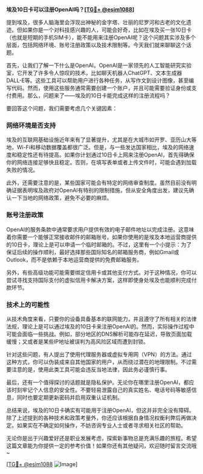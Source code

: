 **埃及10日卡可以注册OpenAI吗？[[TG💪+ @esim1088](https://t.me/s/esim1088)]**

提到埃及，很多人脑海里会浮现出神秘的金字塔、壮丽的尼罗河和古老的文化遗迹。但如果你是一个对科技感兴趣的人，可能会好奇，比如在埃及买一张10日卡（也就是短期的手机SIM卡），能不能用来注册OpenAI呢？这个问题其实涉及多个层面，包括网络环境、账号注册政策以及技术限制等。今天我们就来聊聊这个话题。

首先，让我们了解一下什么是OpenAI。OpenAI是一家领先的人工智能研究实验室，它开发了许多令人惊叹的技术，比如聊天机器人ChatGPT、文本生成器DALL-E等。这些工具可以帮助用户进行各种任务，从写作文到设计图像，甚至编写代码。然而，使用这些服务通常需要创建一个账户，并且可能需要验证身份或支付费用。那么，问题来了——埃及的10日卡能完成这样的注册流程吗？

要回答这个问题，我们需要考虑几个关键因素：

### 网络环境是否支持

埃及的互联网基础设施近年来有了显著提升，尤其是在大城市如开罗、亚历山大等地，Wi-Fi和移动数据覆盖都很广泛。但是，与一些发达国家相比，埃及的网络速度和稳定性还有待提高。如果你计划通过10日卡上网来注册OpenAI，首先得确保你的网络连接足够快且稳定。否则，在填写表单或者上传文件时，可能会遇到加载失败的情况。

此外，还需要注意的是，某些国家可能会有特定的网络审查制度。虽然目前没有明确证据表明埃及政府对OpenAI有特别的限制措施，但从安全角度出发，建议先确认一下当地的网络政策，避免不必要的麻烦。

### 账号注册政策

OpenAI的服务条款中通常要求用户提供有效的电子邮件地址以完成注册。这意味着你需要一个能够正常接收邮件的邮箱账号。如果你使用的是埃及本地运营商提供的10日卡，理论上是可以申请一个临时邮箱的。不过，这里有一个小提示：为了保证后续的操作顺利，最好选择那些国际知名的邮箱服务商，例如Gmail或Outlook，而不是依赖于本地运营商提供的免费邮箱服务。

另外，有些高级功能可能需要绑定信用卡或其他支付方式。对于这种情况，你可以尝试寻找支持国际支付的虚拟信用卡解决方案，这样即使身处埃及也能顺利完成付款环节。

### 技术上的可能性

从技术角度来看，只要你的设备具备基本的联网能力，并且遵守了所有相关的法律法规，理论上是可以通过埃及的10日卡来注册OpenAI的。然而，实际操作过程中可能会面临一些挑战。例如，部分地区的DNS解析可能存在延迟，导致页面加载缓慢；又或者是某些IP地址被误判为高风险区域而遭到封锁。

针对这些问题，有人提出了使用代理服务器或虚拟专用网（VPN）的方法。通过这种方式，你可以伪装成来自其他国家的用户，从而绕过潜在的地理限制。不过需要注意的是，使用此类工具可能会违反当地法律，因此务必谨慎行事。

最后，还有一个值得探讨的话题就是隐私保护。无论你在哪里注册OpenAI，都应该时刻牢记个人信息的安全性。不要轻易泄露自己的真实姓名、电话号码等敏感信息，同时也要定期更新密码并启用双重认证机制。

总结来说，埃及的10日卡确实有可能用于注册OpenAI，但这并非完全没有障碍。除了上述提到的各种技术和政策考量外，你还应该根据自身情况权衡利弊后再做决定。如果实在不确定如何操作，不妨咨询专业人士或者寻求相关社区的帮助。

无论你是出于兴趣爱好还是职业发展考虑，探索新事物总是充满乐趣的旅程。希望这篇文章能为你提供一定的参考价值！如果你还有其他疑问，欢迎随时留言交流哦~

[[TG💪+ @esim1088](https://t.me/s/esim1088) ![Image](https://i.postimg.cc/4NQfJmqS/Snipaste-2025-05-13-00-14-12.png)]